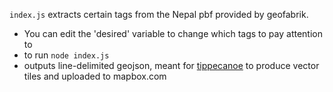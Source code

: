 `index.js` extracts certain tags from the Nepal pbf provided by geofabrik.

- You can edit the 'desired' variable to change which tags to pay attention to
- to run `node index.js`
- outputs line-delimited geojson, meant for [tippecanoe](https://github.com/mapbox/tippecanoe) to produce vector tiles and uploaded to mapbox.com
